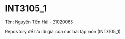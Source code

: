 # INT3105_1

Tên: Nguyễn Tiến Hải - 21020066

Repository để lưu lời giải của các bài tập môn (INT3105_1)
